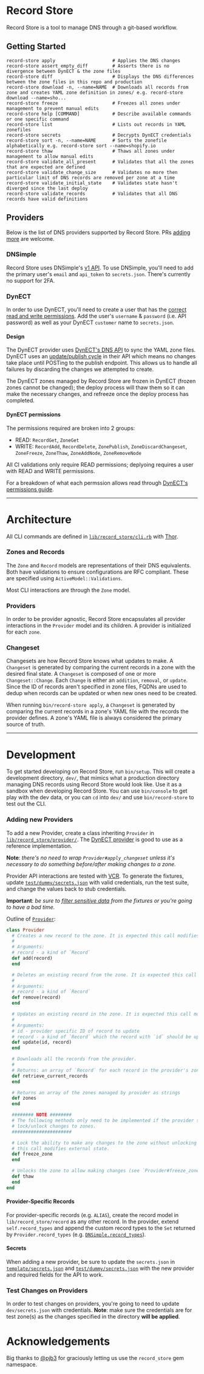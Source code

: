 # Record Store

Record Store is a tool to manage DNS through a git-based workflow.

## Getting Started

```
record-store apply                     # Applies the DNS changes
record-store assert_empty_diff         # Asserts there is no divergence between DynECT & the zone files
record-store diff                      # Displays the DNS differences between the zone files in this repo and production
record-store download -n, --name=NAME  # Downloads all records from zone and creates YAML zone definition in zones/ e.g. record-store download --name=sho...
record-store freeze                    # Freezes all zones under management to prevent manual edits
record-store help [COMMAND]            # Describe available commands or one specific command
record-store list                      # Lists out records in YAML zonefiles
record-store secrets                   # Decrypts DynECT credentials
record-store sort -n, --name=NAME      # Sorts the zonefile alphabetically e.g. record-store sort --name=shopify.io
record-store thaw                      # Thaws all zones under management to allow manual edits
record-store validate_all_present      # Validates that all the zones that are expected are defined
record-store validate_change_size      # Validates no more then particular limit of DNS records are removed per zone at a time
record-store validate_initial_state    # Validates state hasn't diverged since the last deploy
record-store validate_records          # Validates that all DNS records have valid definitions
```

## Providers

Below is the list of DNS providers supported by Record Store. PRs [adding more](#adding-new-providers) are welcome.

### DNSimple

Record Store uses DNSimple's [v1 API](https://developer.dnsimple.com/v1/). To use DNSimple, you'll need to add the primary user's `email` and `api_token` to `secrets.json`. There's currently no support for 2FA.

### DynECT

In order to use DynECT, you'll need to create a user that has the [correct read and write permissions](#dynect-permissions). Add the user's `username` & `password` (i.e. API password) as well as your DynECT `customer` name to `secrets.json`.

#### Design

The DynECT provider uses [DynECT's DNS API](https://help.dyn.com/rest-resources/) to sync the YAML zone files. DynECT uses an [update/publish cycle](https://help.dyn.com/understanding-works-api/) in their API which means no changes take place until POSTing to the publish endpoint. This allows us to handle all failures by discarding the changes we attempted to create.

The DynECT zones managed by Record Store are frozen in DynECT (frozen zones cannot be changed); the deploy process will thaw them so it can make the necessary changes, and refreeze once the deploy process has completed.


#### DynECT permissions

The permissions required are broken into 2 groups:

* READ: `RecordGet`, `ZoneGet`
* WRITE: `RecordAdd`, `RecordDelete`, `ZonePublish`, `ZoneDiscardChangeset`, `ZoneFreeze`, `ZoneThaw`, `ZoneAddNode`,
`ZoneRemoveNode`

All CI validations only require READ permissions; deplyoing requires a user with READ and WRITE permissions.

For a breakdown of what each permssion allows read through [DynECT's permissions guide](https://help.dyn.com/user-and-group-permissions/).

----

# Architecture

All CLI commands are defined in [`lib/record_store/cli.rb`](lib/record_store/cli.rb) with [Thor](https://github.com/erikhuda/thor).

### Zones and Records

The `Zone` and `Record` models are representations of their DNS equivalents. Both have validations to ensure configurations are RFC compliant. These are specified using `ActiveModel::Validations`.

Most CLI interactions are through the `Zone` model.

### Providers

In order to be provider agnostic, Record Store encapsulates all provider interactions in the `Provider` model and its children. A provider is initialized for each `zone`.


### Changeset

Changesets are how Record Store knows what updates to make. A `Changeset` is generated by comparing the current records in a zone with the desired final state. A `Changeset` is composed of one or more `Changeset::Change`. Each `Change` is either an `addition`, `removal`, or `update`. Since the ID of records aren't specified in zone files, FQDNs are used to dedup when records can be updated or when new ones need to be created.

When running `bin/record-store apply`, a `Changeset` is generated by comparing the current records in a zone's YAML file with the records the provider defines. A zone's YAML file is always considered the primary source of truth.

----

# Development

To get started developing on Record Store, run `bin/setup`. This will create a development directory, `dev/`, that mimics what a production directory managing DNS records using Record Store would look like. Use it as a sandbox when developing Record Store.
You can use `bin/console` to get play with the dev data, or you can `cd` into `dev/` and use `bin/record-store` to test out the CLI.

### Adding new Providers

To add a new Provider, create a class inheriting `Provider` in [`lib/record_store/provider/`](lib/record_store/provider/). The [DynECT provider](lib/record_store/provider/dynect.rb) is good to use as a reference implementation.

**Note**: _there's no need to wrap `Provider#apply_changeset` unless it's necessary to do something before/after making changes to a zone._

Provider API interactions are tested with [VCR](https://github.com/vcr/vcr). To generate the fixtures, update [`test/dummy/secrets.json`](test/dummy/secrets.json) with valid credentials, run the test suite, and change the values back to stub credentials.

**Important**: _be sure to [filter sensitive data](https://github.com/Shopify/record_store/blob/1ec0d1410cf8bedf79bc63e8e4cdc7cdb0f1019b/test/test_helper.rb#L23-L56) from the fixtures or you're going to have a bad time._

Outline of [`Provider`](lib/record_store/provider.rb):
```ruby
class Provider
  # Creates a new record to the zone. It is expected this call modifies external state.
  #
  # Arguments:
  # record - a kind of `Record`
  def add(record)
  end

  # Deletes an existing record from the zone. It is expected this call modifies external state.
  #
  # Arguments:
  # record - a kind of `Record`
  def remove(record)
  end

  # Updates an existing record in the zone. It is expected this call modifies external state.
  #
  # Arguments:
  # id - provider specific ID of record to update
  # record - a kind of `Record` which the record with `id` should be updated to
  def update(id, record)
  end

  # Downloads all the records from the provider.
  #
  # Returns: an array of `Record` for each record in the provider's zone
  def retrieve_current_records
  end

  # Returns an array of the zones managed by provider as strings
  def zones
  end

  ######## NOTE ########
  # The following methods only need to be implemented if the provider supports the ability to
  # lock/unlock changes to zones.
  ######################

  # Lock the ability to make any changes to the zone without unlocking it first. It is expected
  # this call modifies external state.
  def freeze_zone
  end

  # Unlocks the zone to allow making changes (see `Provider#freeze_zone`).
  def thaw
  end
end
```

#### Provider-Specific Records

For provider-specific records (e.g. `ALIAS`), create the record model in `lib/record_store/record` as any other record. In the provider, extend `self.record_types` and append the custom record types to the `Set` returned by `Provider.record_types` (e.g. [`DNSimple.record_types`](https://github.com/Shopify/record_store/blob/1ec0d1410cf8bedf79bc63e8e4cdc7cdb0f1019b/lib/record_store/provider/dnsimple.rb#L5-L7)).

#### Secrets

When adding a new provider, be sure to update the `secrets.json` in [`template/secrets.json`](template/secrets.json) and [`test/dummy/secrets.json`](test/dummy/secrets.json) with the new provider and required fields for the API to work.


### Test Changes on Providers

In order to test changes on providers, you're going to need to update `dev/secrets.json` with credentials. **Note**: make sure the credentials are for test zone(s) as the changes specified in the directory **will be applied**.

# Acknowledgements

Big thanks to [@pjb3](https://github.com/pjb3) for graciously letting us use the `record_store` gem namespace.
